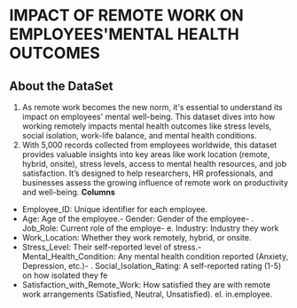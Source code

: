 # IMPACT OF REMOTE WORK ON EMPLOYEES'MENTAL HEALTH OUTCOMES
## About the DataSet
1. As remote work becomes the new norm, it's essential to understand its impact on employees' mental well-being. This dataset dives into how working remotely impacts mental health outcomes like stress levels, social isolation, work-life balance, and mental health conditions.
2. With 5,000 records collected from employees worldwide, this dataset provides valuable insights into key areas like work location (remote, hybrid, onsite), stress levels, access to mental health resources, and job satisfaction. It’s designed to help researchers, HR professionals, and businesses assess the growing influence of remote work on productivity and well-being.
   **Columns**
- Employee_ID: Unique identifier for each employee.
- Age: Age of the employee.- Gender: Gender of the employee- . Job_Role: Current role of the employe- e. Industry: Industry they work
- Work_Location: Whether they work remotely, hybrid, or onsite.
- Stress_Level: Their self-reported level of stress.- Mental_Health_Condition: Any mental health condition reported (Anxiety, Depression, etc.)- . Social_Isolation_Rating: A self-reported rating (1-5) on how isolated they fe
- Satisfaction_with_Remote_Work: How satisfied they are with remote work arrangements (Satisfied, Neutral, Unsatisfied). el. in.employee.
